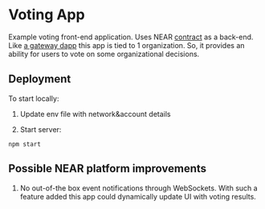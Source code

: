 # Voting App

Example voting front-end application. Uses NEAR [contract](../contract/) as a back-end.
Like [a gateway dapp](../gateway/) this app is tied to 1 organization. 
So, it provides an ability for users to vote on some organizational decisions.

## Deployment

To start locally:

1. Update env file with network&account details

2. Start server:
```shell
npm start
```

## Possible NEAR platform improvements

1. No out-of-the box event notifications through WebSockets.
With such a feature added this app could dynamically update UI with voting results.
